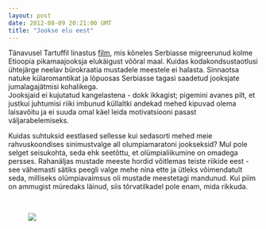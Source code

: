 ```yaml
---
layout: post
date: 2012-08-09 20:21:00 GMT
title: "Jookse elu eest"
---
```

<p>T&auml;navusel Tartuffil linastus <a href="http://2012.tartuff.ee/eng/programme.p/athena-keskus/run-for-life">film</a>, mis k&otilde;neles Serbiasse migreerunud kolme Etioopia pikamaajooksja eluk&auml;igust v&otilde;&otilde;ral maal. Kuidas kodakondsustaotlusi &uuml;htej&auml;rge neelav b&uuml;rokraatia mustadele meestele ei halasta. Sinnaotsa natuke k&uuml;laromantikat ja l&otilde;puosas Serbiasse tagasi saadetud jooksjate jumalagaj&auml;tmisi kohalikega. <br>Jooksjaid ei kujutatud kangelastena - dokk ikkagist; pigemini avanes pilt, et justkui juhtumisi riiki imbunud k&uuml;llaltki andekad mehed kipuvad olema laisav&otilde;itu ja ei suuda omal k&auml;el leida motivatsiooni pasast v&auml;ljarabelemiseks.</p>
<p>Kuidas suhtuksid eestlased sellesse kui sedasorti mehed meie rahvuskoondises sinimustvalge all olumpiamaratoni jookseksid? Mul pole selget seisukohta, seda ehk seet&otilde;ttu, et ol&uuml;mpialiikumine on omadega persses. Rahan&auml;ljas mustade meeste hordid v&otilde;itlemas teiste riikide eest - see v&auml;hemasti s&auml;tiks peegli valge mehe nina ette ja &uuml;tleks v&otilde;imendatult seda, milliseks ol&uuml;mpiavaimsus oli mustade meestetagi mandunud. Kui piim on ammugist m&uuml;redaks l&auml;inud, siis t&otilde;rvatilkadel pole enam, mida rikkuda.</p>
<p>&nbsp;&nbsp;&nbsp;&nbsp;&nbsp;&nbsp;&nbsp;&nbsp;&nbsp;&nbsp;&nbsp;&nbsp;&nbsp;&nbsp;&nbsp; &nbsp; &nbsp;&nbsp; &nbsp; &nbsp; &nbsp;&nbsp;&nbsp; <figure class="tmblr-full" data-orig-height="400" data-orig-width="336"><img src="https://66.media.tumblr.com/2471c6815f08cb80148853874d17729d/c11eb464d6b5ac31-61/s540x810/058eb450e33f919e59f5fd0cad9bfcf354266203.jpg" data-orig-height="400" data-orig-width="336"></figure> &nbsp; &nbsp; &nbsp;</p>